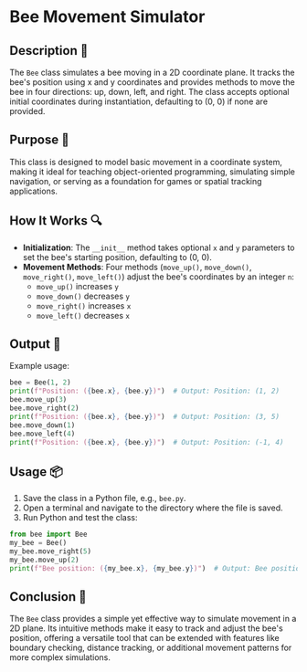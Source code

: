 # Bee Movement Simulator

## Description 📝

The `Bee` class simulates a bee moving in a 2D coordinate plane.
It tracks the bee's position using x and y coordinates and provides methods to move the bee in four directions: up, down, left, and right.
The class accepts optional initial coordinates during instantiation, defaulting to (0, 0) if none are provided.

## Purpose 🎯

This class is designed to model basic movement in a coordinate system, making it ideal for teaching object-oriented programming, simulating simple navigation, or serving as a foundation for games or spatial tracking applications.

## How It Works 🔍

-   **Initialization**: The `__init__` method takes optional `x` and `y` parameters to set the bee's starting position, defaulting to (0, 0).
-   **Movement Methods**: Four methods (`move_up()`, `move_down()`, `move_right()`, `move_left()`) adjust the bee's coordinates by an integer `n`:
    -   `move_up()` increases `y`
    -   `move_down()` decreases `y`
    -   `move_right()` increases `x`
    -   `move_left()` decreases `x`

## Output 📜

Example usage:

```python
bee = Bee(1, 2)
print(f"Position: ({bee.x}, {bee.y})")  # Output: Position: (1, 2)
bee.move_up(3)
bee.move_right(2)
print(f"Position: ({bee.x}, {bee.y})")  # Output: Position: (3, 5)
bee.move_down(1)
bee.move_left(4)
print(f"Position: ({bee.x}, {bee.y})")  # Output: Position: (-1, 4)
```

## Usage 📦

1. Save the class in a Python file, e.g., `bee.py`.
2. Open a terminal and navigate to the directory where the file is saved.
3. Run Python and test the class:

```python
from bee import Bee
my_bee = Bee()
my_bee.move_right(5)
my_bee.move_up(2)
print(f"Bee position: ({my_bee.x}, {my_bee.y})")  # Output: Bee position: (5, 2)
```

## Conclusion 🚀

The `Bee` class provides a simple yet effective way to simulate movement in a 2D plane.
Its intuitive methods make it easy to track and adjust the bee's position, offering a versatile tool that can be extended with features like boundary checking, distance tracking, or additional movement patterns for more complex simulations.
